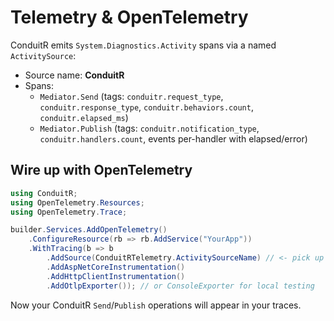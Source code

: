 # Telemetry & OpenTelemetry

ConduitR emits `System.Diagnostics.Activity` spans via a named `ActivitySource`:

- Source name: **ConduitR**
- Spans:
  - `Mediator.Send` (tags: `conduitr.request_type`, `conduitr.response_type`, `conduitr.behaviors.count`, `conduitr.elapsed_ms`)
  - `Mediator.Publish` (tags: `conduitr.notification_type`, `conduitr.handlers.count`, events per-handler with elapsed/error)

## Wire up with OpenTelemetry

```csharp
using ConduitR;
using OpenTelemetry.Resources;
using OpenTelemetry.Trace;

builder.Services.AddOpenTelemetry()
    .ConfigureResource(rb => rb.AddService("YourApp"))
    .WithTracing(b => b
        .AddSource(ConduitRTelemetry.ActivitySourceName) // <- pick up ConduitR spans
        .AddAspNetCoreInstrumentation()
        .AddHttpClientInstrumentation()
        .AddOtlpExporter()); // or ConsoleExporter for local testing
```

Now your ConduitR `Send`/`Publish` operations will appear in your traces.
